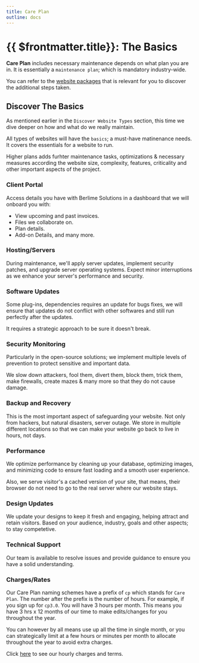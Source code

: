 ```yaml
---
title: Care Plan
outline: docs
---
```


# {{ $frontmatter.title}}: The Basics

**Care Plan** includes necessary maintenance depends on what plan you are in. It is essentially a `maintenance plan`; which is mandatory industry-wide.

You can refer to the [website packages](/website-packages/types-of-websites.html#discover-website-types) that is relevant for you to discover the additional steps taken.

## Discover The Basics

As mentioned earlier in the `Discover Website Types` section, this time we dive deeper on how and what do we really maintain.

All types of websites will have the `basics`; a must-have matinenance needs. It covers the essentials for a website to run.

Higher plans adds furhter maintenance tasks, optimizations & necessary measures according the website size, complexity, features, criticality and other important aspects of the project.

### Client Portal

Access details you have with Berlime Solutions in a dashboard that we will onboard you with:

- View upcoming and past invoices.
- Files we collaborate on.
- Plan details.
- Add-on Details, and many more.

### Hosting/Servers

During maintenance, we'll apply server updates, implement security patches, and upgrade server operating systems. Expect minor interruptions as we enhance your server's performance and security.

### Software Updates

Some plug-ins, dependencies requires an update for bugs fixes, we will ensure that updates do not conflict with other softwares and still run perfectly after the updates.

It requires a strategic approach to be sure it doesn't break.

### Security Monitoring

Particularly in the open-source solutions; we implement multiple levels of prevention to protect sensitive and important data.

We slow down attackers, fool them, divert them, block them, trick them, make firewalls, create mazes & many more so that they do not cause damage.

### Backup and Recovery

This is the most important aspect of safeguarding your website. Not only from hackers, but natural disasters, server outage. We store in multiple different locations so that we can make your website go back to live in hours, not days.

### Performance

We optimize performance by cleaning up your database, optimizing images, and minimizing code to ensure fast loading and a smooth user experience.

Also, we serve visitor's a cached version of your site, that means, their browser do not need to go to the real server where our website stays.

### Design Updates

We update your designs to keep it fresh and engaging, helping attract and retain visitors. Based on your audience, industry, goals and other aspects; to stay competetive.

### Technical Support

Our team is available to resolve issues and provide guidance to ensure you have a solid understanding.

### Charges/Rates


Our Care Plan naming schemes have a prefix of `cp` which stands for `Care Plan`. The number after the prefix is the number of hours. For example, if you sign up for `cp3.0`. You will have 3 hours per month. This means you have 3 hrs x 12 months of our time to make edits/changes for you throughout the year.

You can however by all means use up all the time in single month, or you can strategically limit at a few hours or minutes per month to allocate throughout the year to avoid extra charges.

Click [here]() to see our hourly charges and terms.